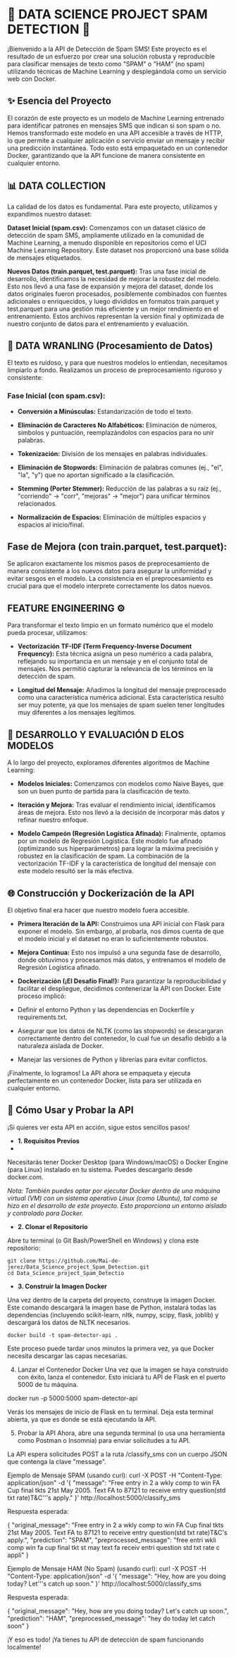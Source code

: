 # 🚀 DATA SCIENCE PROJECT SPAM DETECTION 🚀
¡Bienvenido a la API de Detección de Spam SMS! Este proyecto es el resultado de un esfuerzo por crear una solución robusta y reproducible para clasificar mensajes de texto como "SPAM" o "HAM" (no spam) utilizando técnicas de Machine Learning y desplegándola como un servicio web con Docker.

## ✨ Esencia del Proyecto
El corazón de este proyecto es un modelo de Machine Learning entrenado para identificar patrones en mensajes SMS que indican si son spam o no. Hemos transformado este modelo en una API accesible a través de HTTP, lo que permite a cualquier aplicación o servicio enviar un mensaje y recibir una predicción instantánea. Todo esto está empaquetado en un contenedor Docker, garantizando que la API funcione de manera consistente en cualquier entorno.

## 📊 DATA COLLECTION
La calidad de los datos es fundamental. Para este proyecto, utilizamos y expandimos nuestro dataset:

**Dataset Inicial (spam.csv):** Comenzamos con un dataset clásico de detección de spam SMS, ampliamente utilizado en la comunidad de Machine Learning, a menudo disponible en repositorios como el UCI Machine Learning Repository. Este dataset nos proporcionó una base sólida de mensajes etiquetados.

**Nuevos Datos (train.parquet, test.parquet):** Tras una fase inicial de desarrollo, identificamos la necesidad de mejorar la robustez del modelo. Esto nos llevó a una fase de expansión y mejora del dataset, donde los datos originales fueron procesados, posiblemente combinados con fuentes adicionales o enriquecidos, y luego divididos en formatos train.parquet y test.parquet para una gestión más eficiente y un mejor rendimiento en el entrenamiento. Estos archivos representan la versión final y optimizada de nuestro conjunto de datos para el entrenamiento y evaluación.

## 🧹 DATA WRANLING (Procesamiento de Datos)
El texto es ruidoso, y para que nuestros modelos lo entiendan, necesitamos limpiarlo a fondo. Realizamos un proceso de preprocesamiento riguroso y consistente:

### **Fase Inicial (con spam.csv):**

- **Conversión a Minúsculas:** Estandarización de todo el texto.

- **Eliminación de Caracteres No Alfabéticos:** Eliminación de números, símbolos y puntuación, reemplazándolos con espacios para no unir palabras.

- **Tokenización:** División de los mensajes en palabras individuales.

- **Eliminación de Stopwords:** Eliminación de palabras comunes (ej., "el", "la", "y") que no aportan significado a la clasificación.

- **Stemming (Porter Stemmer):** Reducción de las palabras a su raíz (ej., "corriendo" -> "corr", "mejoras" -> "mejor") para unificar términos relacionados.

- **Normalización de Espacios:** Eliminación de múltiples espacios y espacios al inicio/final.

## **Fase de Mejora (con train.parquet, test.parquet):**

Se aplicaron exactamente los mismos pasos de preprocesamiento de manera consistente a los nuevos datos para asegurar la uniformidad y evitar sesgos en el modelo. La consistencia en el preprocesamiento es crucial para que el modelo interprete correctamente los datos nuevos.

##  FEATURE ENGINEERING ⚙️

Para transformar el texto limpio en un formato numérico que el modelo pueda procesar, utilizamos:

- **Vectorización TF-IDF (Term Frequency-Inverse Document Frequency):** Esta técnica asigna un peso numérico a cada palabra, reflejando su importancia en un mensaje y en el conjunto total de mensajes. Nos permitió capturar la relevancia de los términos en la detección de spam.

- **Longitud del Mensaje:** Añadimos la longitud del mensaje preprocesado como una característica numérica adicional. Esta característica resultó ser muy potente, ya que los mensajes de spam suelen tener longitudes muy diferentes a los mensajes legítimos.

## 🧠 DESARROLLO Y EVALUACIÓN D ELOS MODELOS

A lo largo del proyecto, exploramos diferentes algoritmos de Machine Learning:

- **Modelos Iniciales:** Comenzamos con modelos como Naive Bayes, que son un buen punto de partida para la clasificación de texto.

- **Iteración y Mejora:** Tras evaluar el rendimiento inicial, identificamos áreas de mejora. Esto nos llevó a la decisión de incorporar más datos y refinar nuestro enfoque.

- **Modelo Campeón (Regresión Logística Afinada):** Finalmente, optamos por un modelo de Regresión Logística. Este modelo fue afinado (optimizando sus hiperparámetros) para lograr la máxima precisión y robustez en la clasificación de spam. La combinación de la vectorización TF-IDF y la característica de longitud del mensaje con este modelo resultó ser la más efectiva.

## 🌐 Construcción y Dockerización de la API

El objetivo final era hacer que nuestro modelo fuera accesible.

- **Primera Iteración de la API:** Construimos una API inicial con Flask para exponer el modelo. Sin embargo, al probarla, nos dimos cuenta de que el modelo inicial y el dataset no eran lo suficientemente robustos.

- **Mejora Continua:** Esto nos impulsó a una segunda fase de desarrollo, donde obtuvimos y procesamos más datos, y entrenamos el modelo de Regresión Logística afinado.

- **Dockerización (¡El Desafío Final!):** Para garantizar la reproducibilidad y facilitar el despliegue, decidimos contenerizar la API con Docker. Este proceso implicó:

- Definir el entorno Python y las dependencias en Dockerfile y requirements.txt.

- Asegurar que los datos de NLTK (como las stopwords) se descargaran correctamente dentro del contenedor, lo cual fue un desafío debido a la naturaleza aislada de Docker.

- Manejar las versiones de Python y librerías para evitar conflictos.

¡Finalmente, lo logramos! La API ahora se empaqueta y ejecuta perfectamente en un contenedor Docker, lista para ser utilizada en cualquier entorno.

## 🚀 Cómo Usar y Probar la API 

¡Si quieres ver esta API en acción, sigue estos sencillos pasos!

- **1. Requisitos Previos**
- 
Necesitarás tener Docker Desktop (para Windows/macOS) o Docker Engine (para Linux) instalado en tu sistema. Puedes descargarlo desde docker.com.

_Nota: También puedes optar por ejecutar Docker dentro de una máquina virtual (VM) con un sistema operativo Linux (como Ubuntu), tal como se hizo en el desarrollo de este proyecto. Esto proporciona un entorno aislado y controlado para Docker._  

- **2. Clonar el Repositorio**
  
Abre tu terminal (o Git Bash/PowerShell en Windows) y clona este repositorio:

```
git clone https://github.com/Mai-de-jerez/Data_Science_project_Spam_Detection.git
cd Data_Science_project_Spam_Detectio
```

- **3. Construir la Imagen Docker**
  
Una vez dentro de la carpeta del proyecto, construye la imagen Docker. Este comando descargará la imagen base de Python, instalará todas las dependencias (incluyendo scikit-learn, nltk, numpy, scipy, flask, joblib) y descargará los datos de NLTK necesarios.

```
docker build -t spam-detector-api .
```

Este proceso puede tardar unos minutos la primera vez, ya que Docker necesita descargar las capas necesarias.

4. Lanzar el Contenedor Docker
Una vez que la imagen se haya construido con éxito, lanza el contenedor. Esto iniciará tu API de Flask en el puerto 5000 de tu máquina.

docker run -p 5000:5000 spam-detector-api

Verás los mensajes de inicio de Flask en tu terminal. Deja esta terminal abierta, ya que es donde se está ejecutando la API.

5. Probar la API
Ahora, abre una segunda terminal (o usa una herramienta como Postman o Insomnia) para enviar solicitudes a tu API.

La API espera solicitudes POST a la ruta /classify_sms con un cuerpo JSON que contenga la clave "message".

Ejemplo de Mensaje SPAM (usando curl):
curl -X POST -H "Content-Type: application/json" -d '{ "message": "Free entry in 2 a wkly comp to win FA Cup final tkts 21st May 2005. Text FA to 87121 to receive entry question(std txt rate)T&C'\''s apply." }' http://localhost:5000/classify_sms

Respuesta esperada:

{
  "original_message": "Free entry in 2 a wkly comp to win FA Cup final tkts 21st May 2005. Text FA to 87121 to receive entry question(std txt rate)T&C's apply.",
  "prediction": "SPAM",
  "preprocessed_message": "free entri wkli comp win fa cup final tkt st may text fa receiv entri question std txt rate c appli"
}

Ejemplo de Mensaje HAM (No Spam) (usando curl):
curl -X POST -H "Content-Type: application/json" -d '{ "message": "Hey, how are you doing today? Let'\''s catch up soon." }' http://localhost:5000/classify_sms

Respuesta esperada:

{
  "original_message": "Hey, how are you doing today? Let's catch up soon.",
  "prediction": "HAM",
  "preprocessed_message": "hey do today let catch soon"
}

¡Y eso es todo! ¡Ya tienes tu API de detección de spam funcionando localmente!
